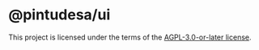 # @pintudesa/ui

This project is licensed under the terms of the
[AGPL-3.0-or-later license](https://github.com/yopem/pintudesa/blob/main/LICENSE.md).
